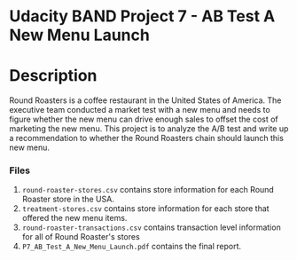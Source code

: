 # Udacity BAND Project 7 - AB Test A New Menu Launch

# Description
Round Roasters is a coffee restaurant in the United States of America. The executive team conducted a market test with a new menu and needs to figure whether the new menu can drive enough sales to offset the cost of marketing the new menu. This project is to analyze the A/B test and write up a recommendation to whether the Round Roasters chain should launch this new menu.

### Files
1.  ```round-roaster-stores.csv``` contains store information for each Round Roaster store in the USA.  
2. ```treatment-stores.csv``` contains store information for each store that offered the new menu items.
3. ```round-roaster-transactions.csv``` contains transaction level information for all of Round Roaster's stores
4. ```P7_AB_Test_A_New_Menu_Launch.pdf``` contains the final report.
